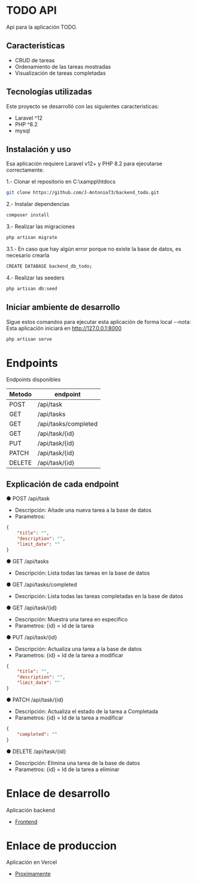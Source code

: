 # TODO API

Api para la aplicación TODO.

## Caracteristicas

-   CRUD de tareas
-   Ordenamiento de las tareas mostradas
-   Visualización de tareas completadas

## Tecnologías utilizadas

Este proyecto se desarrolló con las siguientes caracteristicas:

-   Laravel ^12
-   PHP ^8.2
-   mysql

## Instalación y uso

Esa aplicación requiere Laravel v12+ y PHP 8.2 para ejecutarse correctamente.

1.- Clonar el repositorio en C:\xampp\htdocs

```sh
git clone https://github.com/J-Antonio73/backend_todo.git
```

2.- Instalar dependencias

```sh
composer install
```

3.- Realizar las migraciones

```sh
php artisan migrate
```

3.1.- En caso que hay algún error porque no existe la base de datos, es necesario crearla

```sh
CREATE DATABASE backend_db_todo;
```

4.- Realizar las seeders

```sh
php artisan db:seed
```

## Iniciar ambiente de desarrollo

Sigue estos comandos para ejecutar esta aplicación de forma local
--nota: Esta aplicación iniciará en http://127.0.0.1:8000

```sh
php artisan serve
```

# Endpoints

Endpoints disponibles

| Metodo | endpoint             |
| ------ | -------------------- |
| POST   | /api/task            |
| GET    | /api/tasks           |
| GET    | /api/tasks/completed |
| GET    | /api/task/{id}       |
| PUT    | /api/task/{id}       |
| PATCH  | /api/task/{id}       |
| DELETE | /api/task/{id}       |

## Explicación de cada endpoint

● POST /api/task

-   Descripción: Añade una nueva tarea a la base de datos
-   Parametros:

```json
{
    "title": "",
    "description": "",
    "limit_date": ""
}
```

● GET /api/tasks

-   Descripción: Lista todas las tareas en la base de datos

● GET /api/tasks/completed

-   Descripción: Lista todas las tareas completadas en la base de datos

● GET /api/task/{id}

-   Descripción: Muestra una tarea en especifico
-   Parametros: {id} = id de la tarea

● PUT /api/task/{id}

-   Descripción: Actualiza una tarea a la base de datos
-   Parametros: {id} = Id de la tarea a modificar

```json
{
    "title": "",
    "description": "",
    "limit_date": ""
}
```

● PATCH /api/task/{id}

-   Descripción: Actualiza el estado de la tarea a Completada
-   Parametros: {id} = Id de la tarea a modificar

```json
{
    "completed": ""
}
```

● DELETE /api/task/{id}

-   Descripción: Elimina una tarea de la base de datos
-   Parametros: {id} = Id de la tarea a eliminar

# Enlace de desarrollo

Aplicación backend

-   [Frontend](https://github.com/J-Antonio73/frontend_todo)

# Enlace de produccion

Aplicación en Vercel

-   [Proximamente]()

